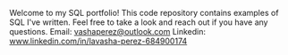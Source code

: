 Welcome to my SQL portfolio! This code repository contains examples of SQL I've written. Feel free to take a look and reach out if you have any questions.
Email: vashaperez@outlook.com
Linkedin: www.linkedin.com/in/lavasha-perez-684900174
